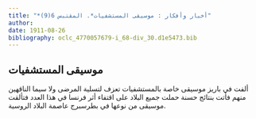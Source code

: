 ```yaml
---
title: "*أخبار وأفكار : موسيقى المستشفيات*. المقتبس 6(9)"
author: 
date: 1911-08-26
bibliography: oclc_4770057679-i_68-div_30.d1e5473.bib
---
```




##  موسيقى المستشفيات 


 ألفت في باريز موسيقى خاصة بالمستشفيات تعزف لتسلية المرضى ولا سيما الناقهين منهم فأتت بنتائج حسنة حملت جميع البلاد على اقتفاء أثر فرنسا في هذا العدد فتألقت موسيقى من نوعها في بطرسبرج عاصمة البلاد الروسية. 
